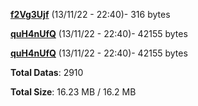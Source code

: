 [**f2Vg3Ujf**](/data/f2Vg3Ujf.txt) (13/11/22 - 22:40)- 316 bytes

[**quH4nUfQ**](/data/quH4nUfQ.txt) (13/11/22 - 22:40)- 42155 bytes

[**quH4nUfQ**](/data/quH4nUfQ.txt) (13/11/22 - 22:40)- 42155 bytes

**Total Datas**: 2910

**Total Size**: 16.23 MB / 16.2 MB